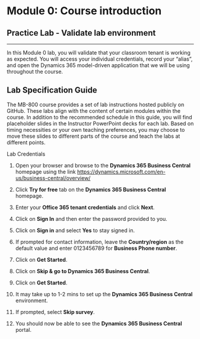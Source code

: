 Module 0: Course introduction
========================

## Practice Lab - Validate lab environment 

--------

In this Module 0 lab, you will validate that your classroom tenant is working as expected. You will access your individual credentials, record your “alias”, and open the Dynamics 365 model-driven application that we will be using throughout the course. 

Lab Specification Guide
-----------------------

The MB-800 course provides a set of lab instructions hosted publicly on GitHub.
These labs align with the content of certain modules within the course. In
addition to the recommended schedule in this guide, you will find placeholder
slides in the Instructor PowerPoint decks for each lab. Based on timing
necessities or your own teaching preferences, you may choose to move these
slides to different parts of the course and teach the labs at different points.

Lab Credentials

1.  Open your browser and browse to the **Dynamics 365 Business Central**
    homepage using the link
    <https://dynamics.microsoft.com/en-us/business-central/overview/>

2.  Click **Try for free** tab on the **Dynamics 365 Business Central**
    homepage.

3.  Enter your **Office 365 tenant credentials** and click **Next**.

4.  Click on **Sign In** and then enter the password provided to you.

5.  Click on **Sign in** and  select **Yes** to stay signed in.

6.  If prompted for contact information, leave the **Country/region** as the default value and enter 0123456789 for  **Business Phone number**.

7.  Click on **Get Started**.

8.  Click on **Skip & go to Dynamics 365 Business Central**.

9.  Click on **Get Started**.

10.  It may take up to 1-2 mins to set up the **Dynamics 365 Business Central**
    environment.

11.  If prompted, select **Skip survey**.

12.  You should now be able to see the **Dynamics 365 Business Central** portal.
